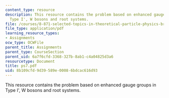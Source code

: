 ```yaml
---
content_type: resource
description: This resource contains the problem based on enhanced gauge groups in
  Type I', W bosons and root systems.
file: /courses/8-871-selected-topics-in-theoretical-particle-physics-branes-and-gauge-theory-dynamics-fall-2004/8b109cfd9d39589e00086bdcac616d93_ps7.pdf
file_type: application/pdf
learning_resource_types:
- Assignments
ocw_type: OCWFile
parent_title: Assignments
parent_type: CourseSection
parent_uid: 6a7f6cfd-3368-327b-8ab1-c4a04825d3a6
resourcetype: Document
title: ps7.pdf
uid: 8b109cfd-9d39-589e-0008-6bdcac616d93
---
```

This resource contains the problem based on enhanced gauge groups in Type I', W bosons and root systems.

